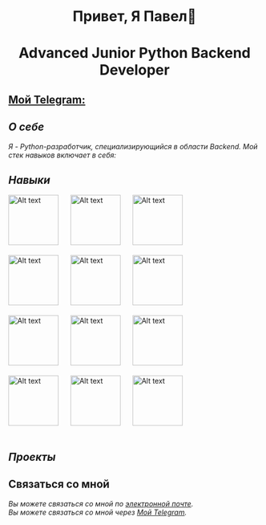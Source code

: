 <div align="center">
    <h2 style="font-size: 2em;">Привет, Я Павел👋</h2>
    <h2 style="font-size: 2em;">Advanced Junior Python Backend Developer</h2>
</div>

## [Мой Telegram:](https://t.me/Mind_strives)

## *О себе*
*Я - Python-разработчик, специализирующийся в области Backend. Мой стек навыков включает в себя:*

## *Навыки*
<div>
    <img src="https://camo.githubusercontent.com/d1652ce9d9e41d898ea03bd8772e8accb903947dc6bba2a410d76462f7d63d1b/68747470733a2f2f63646e2e6a7364656c6976722e6e65742f67682f64657669636f6e732f64657669636f6e2f69636f6e732f707974686f6e2f707974686f6e2d6f726967696e616c2e737667" alt="Alt text" width="100" style="display:inline-block; margin-right: 20px; margin-bottom: 20px;" />
    <img src="https://camo.githubusercontent.com/5463ab836fca8dcab995974ef10f372fc47360658e378f6ac5c1252a721cddf3/68747470733a2f2f63646e2e6a7364656c6976722e6e65742f67682f64657669636f6e732f64657669636f6e2f69636f6e732f646a616e676f2f646a616e676f2d706c61696e2d776f72646d61726b2e737667" alt="Alt text" width="100" style="display:inline-block; margin-right: 20px; margin-bottom: 20px;" />
    <img src="https://camo.githubusercontent.com/d180f55b2c2711f2a8bf3d835a1d8fb8f131da96b21b00d74f00f8cb853ce7c2/68747470733a2f2f63646e2e6a7364656c6976722e6e65742f67682f64657669636f6e732f64657669636f6e2f69636f6e732f666173746170692f666173746170692d706c61696e2e737667" alt="Alt text" width="100" style="display:inline-block; margin-right: 20px; margin-bottom: 20px;" />
</div>

<div>
    <img src="https://camo.githubusercontent.com/f76ca013b330e2bffb000dfd1f5487432ead1d7c6f489b6051a5ac5853ea4c78/68747470733a2f2f63646e2e6a7364656c6976722e6e65742f67682f64657669636f6e732f64657669636f6e2f69636f6e732f706f737467726573716c2f706f737467726573716c2d6f726967696e616c2e737667" alt="Alt text" width="100" style="display:inline-block; margin-right: 20px; margin-bottom: 20px;" />
    <img src="https://camo.githubusercontent.com/8b690f4dff81513c7425f3b8f6e66b34a1dea43e22562037eeb5449d18571c89/68747470733a2f2f63646e2e6a7364656c6976722e6e65742f67682f64657669636f6e732f64657669636f6e2f69636f6e732f6d7973716c2f6d7973716c2d6f726967696e616c2e737667" alt="Alt text" width="100" style="display:inline-block; margin-right: 20px; margin-bottom: 20px;" />
    <img src="https://camo.githubusercontent.com/a73596e604ee85164c34abf06a31f1b4bbfbb595e9474ae81170026385d41867/68747470733a2f2f63646e2e6a7364656c6976722e6e65742f67682f64657669636f6e732f64657669636f6e2f69636f6e732f73716c616c6368656d792f73716c616c6368656d792d6f726967696e616c2e737667" alt="Alt text" width="100" style="display:inline-block; margin-right: 20px; margin-bottom: 20px;" />
</div>

<div>
    <img src="https://camo.githubusercontent.com/f64c5bc70f89ece5d0abef6d1aa6626da4c513fbd8ca7f3dcc0812fea0108df8/68747470733a2f2f63646e2e6a7364656c6976722e6e65742f67682f64657669636f6e732f64657669636f6e2f69636f6e732f73716c6974652f73716c6974652d6f726967696e616c2e737667" alt="Alt text" width="100" style="display:inline-block; margin-right: 20px; margin-bottom: 20px;" />
    <img src="https://camo.githubusercontent.com/ab0fc9559e539219e7401ef04d741331dfaa9951681223ec3c9b38fbaa86ee58/68747470733a2f2f63646e2e6a7364656c6976722e6e65742f67682f64657669636f6e732f64657669636f6e2f69636f6e732f6769742f6769742d706c61696e2e737667" alt="Alt text" width="100" style="display:inline-block; margin-right: 20px; margin-bottom: 20px;" />
    <img src="https://camo.githubusercontent.com/2e3402a95bea6acba7dd5d26566d797607b63a6bdec43942c8286fbf7db4a177/68747470733a2f2f63646e2e6a7364656c6976722e6e65742f67682f64657669636f6e732f64657669636f6e2f69636f6e732f6769746875622f6769746875622d6f726967696e616c2e737667" alt="Alt text" width="100" style="display:inline-block; margin-right: 20px; margin-bottom: 20px;" />
</div>

<div>
    <img src="https://camo.githubusercontent.com/989cf118aebfa6c4040f6cc93f5539e8f490b656a52dc687fc8f186a5dc951a7/68747470733a2f2f63646e2e6a7364656c6976722e6e65742f67682f64657669636f6e732f64657669636f6e2f69636f6e732f6e67696e782f6e67696e782d6f726967696e616c2e737667" alt="Alt text" width="100" style="display:inline-block; margin-right: 20px; margin-bottom: 20px;" />
    <img src="https://camo.githubusercontent.com/26e44b2fdc869c8fa8c3899b253bca6a11bc666e17ec1065b431376885891383/68747470733a2f2f63646e2e6a7364656c6976722e6e65742f67682f64657669636f6e732f64657669636f6e2f69636f6e732f626173682f626173682d6f726967696e616c2e737667" alt="Alt text" width="100" style="display:inline-block; margin-right: 20px; margin-bottom: 20px;" />
    <img src="https://camo.githubusercontent.com/aef1e8177da912f4389c9892921107eb8b7c83cca94c1a8a7db5f3f68d017bea/68747470733a2f2f63646e2e6a7364656c6976722e6e65742f67682f64657669636f6e732f64657669636f6e2f69636f6e732f646f636b65722f646f636b65722d6f726967696e616c2e737667" alt="Alt text" width="100" style="display:inline-block; margin-right: 20px; margin-bottom: 20px;" />
</div>

## *Проекты*

## Связаться со мной
*Вы можете связаться со мной по [электронной почте](mailto:pavel.molot.161@gmail.com).*  
*Вы можете связаться со мной через [Мой Telegram](https://t.me/Mind_strives).*
<!--
**pavelmolot161/pavelmolot161** is a ✨ _special_ ✨ repository because its `README.md` (this file) appears on your GitHub profile.

Here are some ideas to get you started:

- 🔭 I’m currently working on ...
- 🌱 I’m currently learning ...
- 👯 I’m looking to collaborate on ...
- 🤔 I’m looking for help with ...
- 💬 Ask me about ...
- 📫 How to reach me: ...
- 😄 Pronouns: ...
- ⚡ Fun fact: ...
-->

